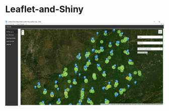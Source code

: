 # Leaflet-and-Shiny

<img src="https://github.com/mallen011/Leaflet-and-Shiny/blob/master/map1.png" alt="Smiley face" >
